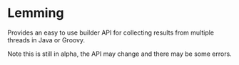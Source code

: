 # Lemming
Provides an easy to use builder API for collecting results from multiple threads in Java or Groovy.

Note this is still in alpha, the API may change and there may be some errors.
